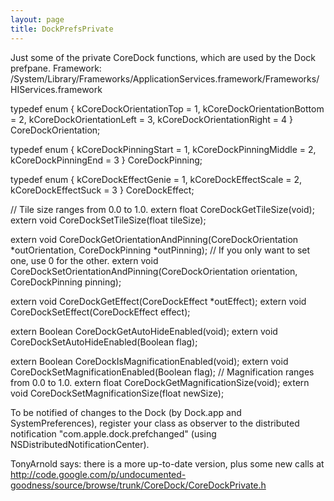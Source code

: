 ```yaml
---
layout: page
title: DockPrefsPrivate
---
```




Just some of the private CoreDock functions, which are used by the Dock prefpane.
Framework: /System/Library/Frameworks/ApplicationServices.framework/Frameworks/HIServices.framework

    
typedef enum {
	kCoreDockOrientationTop = 1,
	kCoreDockOrientationBottom = 2,
	kCoreDockOrientationLeft = 3,
	kCoreDockOrientationRight = 4
} CoreDockOrientation;

typedef enum {
	kCoreDockPinningStart = 1,
	kCoreDockPinningMiddle = 2,
	kCoreDockPinningEnd = 3
} CoreDockPinning;

typedef enum {
	kCoreDockEffectGenie = 1,
	kCoreDockEffectScale = 2,
	kCoreDockEffectSuck = 3
} CoreDockEffect;

// Tile size ranges from 0.0 to 1.0.
extern float CoreDockGetTileSize(void);
extern void CoreDockSetTileSize(float tileSize);

extern void CoreDockGetOrientationAndPinning(CoreDockOrientation *outOrientation, CoreDockPinning *outPinning);
// If you only want to set one, use 0 for the other.
extern void CoreDockSetOrientationAndPinning(CoreDockOrientation orientation, CoreDockPinning pinning);

extern void CoreDockGetEffect(CoreDockEffect *outEffect);
extern void CoreDockSetEffect(CoreDockEffect effect);

extern Boolean CoreDockGetAutoHideEnabled(void);
extern void CoreDockSetAutoHideEnabled(Boolean flag);

extern Boolean CoreDockIsMagnificationEnabled(void);
extern void CoreDockSetMagnificationEnabled(Boolean flag);
// Magnification ranges from 0.0 to 1.0.
extern float CoreDockGetMagnificationSize(void);
extern void CoreDockSetMagnificationSize(float newSize);


To be notified of changes to the Dock (by Dock.app and SystemPreferences), register your class as observer to the distributed notification "com.apple.dock.prefchanged" (using NSDistributedNotificationCenter).



TonyArnold says: there is a more up-to-date version, plus some new calls at http://code.google.com/p/undocumented-goodness/source/browse/trunk/CoreDock/CoreDockPrivate.h

